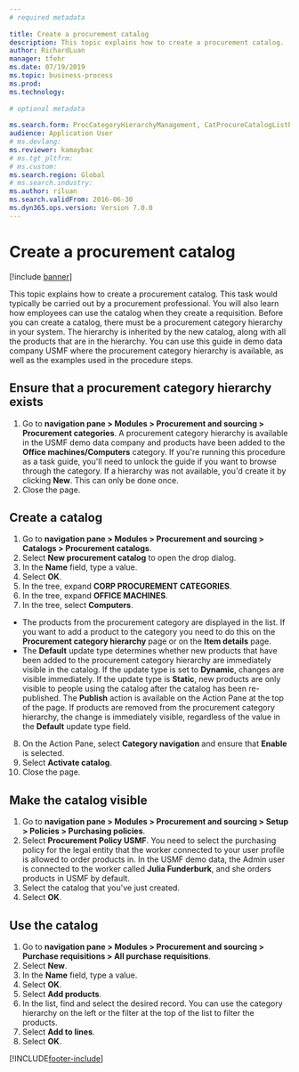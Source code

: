 ```yaml
--- 
# required metadata 
 
title: Create a procurement catalog
description: This topic explains how to create a procurement catalog. 
author: RichardLuan
manager: tfehr 
ms.date: 07/19/2019
ms.topic: business-process 
ms.prod:  
ms.technology:  
 
# optional metadata 
 
ms.search.form: ProcCategoryHierarchyManagement, CatProcureCatalogListPage, CatProcureCatalogCreate, CatProcureCatalogEdit, SysPolicyListPage, SysPolicy, CatCatalogPolicyRule, PurchReqTableListPage, PurchReqCreate, PurchReqTable, PurchReqAddItem   
audience: Application User 
# ms.devlang:  
ms.reviewer: kamaybac
# ms.tgt_pltfrm:  
# ms.custom:  
ms.search.region: Global
# ms.search.industry: 
ms.author: riluan
ms.search.validFrom: 2016-06-30 
ms.dyn365.ops.version: Version 7.0.0 
---
```

# Create a procurement catalog

[!include [banner](../../includes/banner.md)]

This topic explains how to create a procurement catalog. This task would typically be carried out by a procurement professional. You will also learn how employees can use the catalog when they create a requisition. Before you can create a catalog, there must be a procurement category hierarchy in your system. The hierarchy is inherited by the new catalog, along with all the products that are in the hierarchy. You can use this guide in demo data company USMF where the procurement category hierarchy is available, as well as the examples used in the procedure steps.


## Ensure that a procurement category hierarchy exists
1. Go to **navigation pane > Modules > Procurement and sourcing > Procurement categories**. A procurement category hierarchy is available in the USMF demo data company and products have been added to the **Office machines/Computers** category. If you're running this procedure as a task guide, you'll need to unlock the guide if you want to browse through the category. If a hierarchy was not available, you'd create it by clicking **New**. This can only be done once.  
2. Close the page.

## Create a catalog
1. Go to **navigation pane > Modules > Procurement and sourcing > Catalogs > Procurement catalogs**.
2. Select **New procurement catalog** to open the drop dialog.
3. In the **Name** field, type a value.
4. Select **OK**.
5. In the tree, expand **CORP PROCUREMENT CATEGORIES**.
6. In the tree, expand **OFFICE MACHINES**.
7. In the tree, select **Computers**.

  - The products from the procurement category are displayed in the list. If you want to add a product to the category you need to do this on the **Procurement category hierarchy** page or on the **Item details** page.  
  - The **Default** update type determines whether new products that have been added to the procurement category hierarchy are immediately visible in the catalog. If the update type is set to **Dynamic**, changes are visible immediately. If the update type is **Static**, new products are only visible to people using the catalog after the catalog has been re-published. The **Publish** action is available on the Action Pane at the top of the page. If products are removed from the procurement category hierarchy, the change is immediately visible, regardless of the value in the **Default** update type field.  

8. On the Action Pane, select **Category navigation** and ensure that **Enable** is selected.
9. Select **Activate catalog**.
10. Close the page.

## Make the catalog visible
1. Go to **navigation pane > Modules > Procurement and sourcing > Setup > Policies > Purchasing policies**.
2. Select **Procurement Policy USMF**. You need to select the purchasing policy for the legal entity that the worker connected to your user profile is allowed to order products in. In the USMF demo data, the Admin user is connected to the worker called **Julia Funderburk**, and she orders products in USMF by default.  
3. Select the catalog that you've just created.
4. Select **OK**.

## Use the catalog
1. Go to **navigation pane > Modules > Procurement and sourcing > Purchase requisitions > All purchase requisitions**.
2. Select **New**.
3. In the **Name** field, type a value.
4. Select **OK**.
5. Select **Add products**.
6. In the list, find and select the desired record. You can use the category hierarchy on the left or the filter at the top of the list to filter the products.  
7. Select **Add to lines**.
8. Select **OK**.



[!INCLUDE[footer-include](../../../includes/footer-banner.md)]